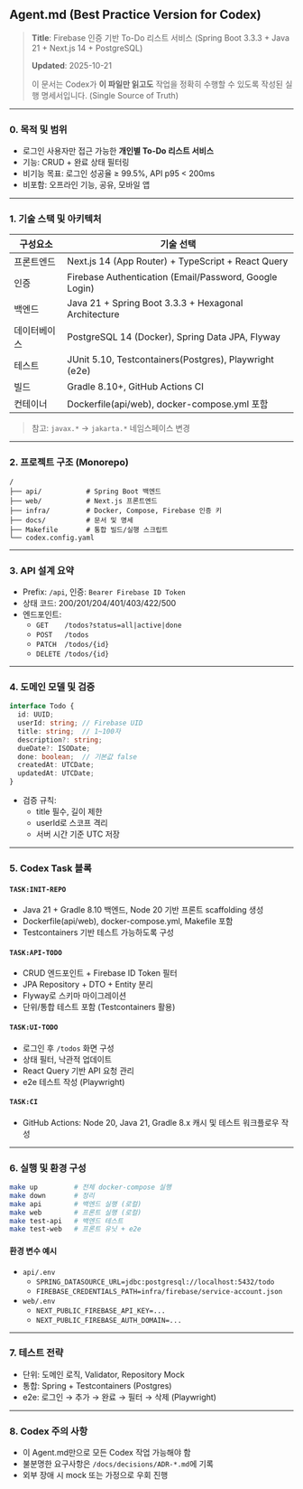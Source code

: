 ## Agent.md (Best Practice Version for Codex)

> **Title**: Firebase 인증 기반 To-Do 리스트 서비스 (Spring Boot 3.3.3 + Java 21 + Next.js 14 + PostgreSQL)
>
> **Updated**: 2025-10-21
>
> 이 문서는 Codex가 **이 파일만 읽고도** 작업을 정확히 수행할 수 있도록 작성된 실행 명세서입니다. (Single Source of Truth)

---

### 0. 목적 및 범위

- 로그인 사용자만 접근 가능한 **개인별 To-Do 리스트 서비스**
- 기능: CRUD + 완료 상태 필터링
- 비기능 목표: 로그인 성공율 ≥ 99.5%, API p95 < 200ms
- 비포함: 오프라인 기능, 공유, 모바일 앱

---

### 1. 기술 스택 및 아키텍처

| 구성요소     | 기술 선택                                              |
| ------------ | ------------------------------------------------------ |
| 프론트엔드   | Next.js 14 (App Router) + TypeScript + React Query     |
| 인증         | Firebase Authentication (Email/Password, Google Login) |
| 백엔드       | Java 21 + Spring Boot 3.3.3 + Hexagonal Architecture   |
| 데이터베이스 | PostgreSQL 14 (Docker), Spring Data JPA, Flyway        |
| 테스트       | JUnit 5.10, Testcontainers(Postgres), Playwright (e2e) |
| 빌드         | Gradle 8.10+, GitHub Actions CI                        |
| 컨테이너     | Dockerfile(api/web), docker-compose.yml 포함           |

> 참고: `javax.*` → `jakarta.*` 네임스페이스 변경

---

### 2. 프로젝트 구조 (Monorepo)

```plaintext
/
├── api/           # Spring Boot 백엔드
├── web/           # Next.js 프론트엔드
├── infra/         # Docker, Compose, Firebase 인증 키
├── docs/          # 문서 및 명세
├── Makefile       # 통합 빌드/실행 스크립트
└── codex.config.yaml
```

---

### 3. API 설계 요약

- Prefix: `/api`, 인증: `Bearer Firebase ID Token`
- 상태 코드: 200/201/204/401/403/422/500
- 엔드포인트:
  - `GET    /todos?status=all|active|done`
  - `POST   /todos`
  - `PATCH  /todos/{id}`
  - `DELETE /todos/{id}`

---

### 4. 도메인 모델 및 검증

```ts
interface Todo {
  id: UUID;
  userId: string; // Firebase UID
  title: string;  // 1~100자
  description?: string;
  dueDate?: ISODate;
  done: boolean;  // 기본값 false
  createdAt: UTCDate;
  updatedAt: UTCDate;
}
```

- 검증 규칙:
  - title 필수, 길이 제한
  - userId로 스코프 격리
  - 서버 시간 기준 UTC 저장

---

### 5. Codex Task 블록

#### `TASK:INIT-REPO`

- Java 21 + Gradle 8.10 백엔드, Node 20 기반 프론트 scaffolding 생성
- Dockerfile(api/web), docker-compose.yml, Makefile 포함
- Testcontainers 기반 테스트 가능하도록 구성

#### `TASK:API-TODO`

- CRUD 엔드포인트 + Firebase ID Token 필터
- JPA Repository + DTO + Entity 분리
- Flyway로 스키마 마이그레이션
- 단위/통합 테스트 포함 (Testcontainers 활용)

#### `TASK:UI-TODO`

- 로그인 후 `/todos` 화면 구성
- 상태 필터, 낙관적 업데이트
- React Query 기반 API 요청 관리
- e2e 테스트 작성 (Playwright)

#### `TASK:CI`

- GitHub Actions: Node 20, Java 21, Gradle 8.x 캐시 및 테스트 워크플로우 작성

---

### 6. 실행 및 환경 구성

```bash
make up         # 전체 docker-compose 실행
make down       # 정리
make api        # 백엔드 실행 (로컬)
make web        # 프론트 실행 (로컬)
make test-api   # 백엔드 테스트
make test-web   # 프론트 유닛 + e2e
```

#### 환경 변수 예시

- `api/.env`
  - `SPRING_DATASOURCE_URL=jdbc:postgresql://localhost:5432/todo`
  - `FIREBASE_CREDENTIALS_PATH=infra/firebase/service-account.json`
- `web/.env`
  - `NEXT_PUBLIC_FIREBASE_API_KEY=...`
  - `NEXT_PUBLIC_FIREBASE_AUTH_DOMAIN=...`

---

### 7. 테스트 전략

- 단위: 도메인 로직, Validator, Repository Mock
- 통합: Spring + Testcontainers (Postgres)
- e2e: 로그인 → 추가 → 완료 → 필터 → 삭제 (Playwright)

---

### 8. Codex 주의 사항

- 이 Agent.md만으로 모든 Codex 작업 가능해야 함
- 불분명한 요구사항은 `/docs/decisions/ADR-*.md`에 기록
- 외부 장애 시 mock 또는 가정으로 우회 진행
